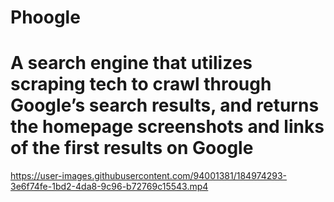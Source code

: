 # Phoogle

# A search engine that utilizes scraping tech to crawl through Google’s search results, and returns the homepage screenshots and links of the first results on Google




https://user-images.githubusercontent.com/94001381/184974293-3e6f74fe-1bd2-4da8-9c96-b72769c15543.mp4

